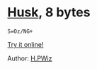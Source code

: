 # [Husk], 8 bytes

    S=Oz/NG+

[Try it online!][TIO-j7oehn97]

[Husk]: https://github.com/barbuz/Husk
[TIO-j7oehn97]: https://tio.run/##yygtzv6vkHtiffGjpsaiQ9v@B9v6V@n7uWv///8/OpYr2hiIjXQMjYCUoY6JjrGOhY4ZmG0EZJvomALZZjpQCFKuA1IJFAfyTcAsoGYgzxzENtUBIaAEyFBjIx1LHUNTHUMgaRALAA "Husk – Try It Online"

Author: [H.PWiz](https://codegolf.stackexchange.com/users/71256/h-pwiz)
